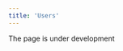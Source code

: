 ```yaml
---
title: 'Users'
---
```

The page is under development

[//]: # (![]&#40;images/Users_1.png&#41;)

[//]: # (*Рис.1 Добавление пользователя*)

[//]: # ()
[//]: # (  )
[//]: # ()
[//]: # (  )
[//]: # ()
[//]: # (Для каждого [сотрудника]&#40;Employees_directory.md&#41;, который будет работать в системе, необходимо создать отдельного пользователя. Для этого в модуле **Администрирование** откройте вкладку **Пользователи**. На рабочем столе нажмите кнопку **Добавить**, откроется форма **Обычный пользователь**. Заполните поля формы.)

[//]: # ()
[//]: # (  )
[//]: # ()
[//]: # (  )
[//]: # ()
[//]: # (  )
[//]: # ()
[//]: # (В блоке **Логин** задайте имя пользователя и пароль для входа в систему. Здесь же можно заблокировать пользователю вход в систему.)

[//]: # ()
[//]: # (В блоке **Информация** можно заполнить личные данные сотрудника.)

[//]: # ()
[//]: # (В блоке **Локализация** настраиваются локальные данные - страна, язык, дата и время. Язык и страна указываются стандартным латинским двухбуквенным кодом. Если включить функцию **Использовать локаль клиента**, то применятся настройки компьютера, на котором сотрудник работает в системе.)

[//]: # ()
[//]: # (Чтобы установить уровень доступа сотрудника в систему, ему необходимо назначить [Роль]&#40;User_roles.md&#41;. Для этого надо кликнуть в поле **Главная роль**, выбрать роль в открывшемся окне и нажать **ОК**. Если один сотрудник выполняет функциональные обязанности нескольких, ему можно добавить другие роли. Для этого в таблице ролей надо пометить функцию **Вкл.** для соответствующей роли. В таком случае сотруднику будут доступны разрешения каждой из отмеченных ролей.)

[//]: # ()
[//]: # (Сохраните пользователя.)

[//]: # ()
[//]: # (![]&#40;images/Users_2.png&#41;)

[//]: # (*Рис. 2 Настройка пользователя*)

  

  

  



  

  
